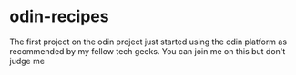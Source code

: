 # odin-recipes
The first project on the odin project just started using the odin platform as recommended by my fellow tech geeks. You can join me on this but don't judge me
